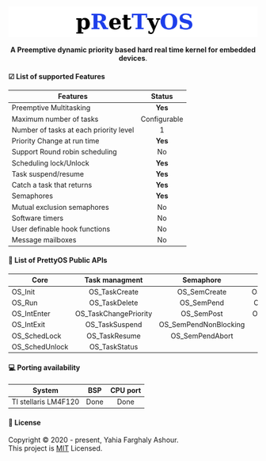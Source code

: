<p align="center">
  <img src="logo.png">
</p>
<p align="center">
  <b>A Preemptive dynamic priority based hard real time kernel for embedded devices</b>.
</p>

#### ☑ List of supported Features

| Features      | Status        |
| ------------- |:-------------:|
| Preemptive Multitasking      | **Yes** |
| Maximum number of tasks      | Configurable     |
| Number of tasks at each priority level | 1      |
| Priority Change at run time | **Yes** |
| Support Round robin scheduling | No |
| Scheduling lock/Unlock | **Yes** |
|Task suspend/resume| **Yes** |
|Catch a task that returns| **Yes** |
|Semaphores| **Yes** |
| Mutual exclusion semaphores | No |
|Software timers| No|
| User definable hook functions | No |
| Message mailboxes | No |

#### 📜 List of PrettyOS Public APIs
| Core          | Task managment		| Semaphore 			| Time			| Hook Functions |
| ------------- |:---------------------:|:---------------------:|:-------------:|:--------------:|
|OS_Init		|OS_TaskCreate			|OS_SemCreate			|OS_DelayTicks	|OS_Hook_onIdle  |
|OS_Run			|OS_TaskDelete			|OS_SemPend				|OS_TimerTick	| 				 |
|OS_IntEnter    |OS_TaskChangePriority	|OS_SemPost				|OS_DelayTime	| 				 |
|OS_IntExit		|OS_TaskSuspend			|OS_SemPendNonBlocking	|				| 				 |
|OS_SchedLock	|OS_TaskResume			|OS_SemPendAbort		|				| 				 |
|OS_SchedUnlock	|OS_TaskStatus			|						|				|				 |

#### 💻 Porting availability
| System      			| BSP        	| CPU port 		|
| ----------------------|:-------------:|:-------------:|
| TI stellaris LM4F120 	| Done 			| Done 			|

#### 📝 License
Copyright © 2020 - present, Yahia Farghaly Ashour.<br>
This project is [MIT](https://github.com/yahiafarghaly/PrettyOS/blob/master/LICENSE) Licensed.